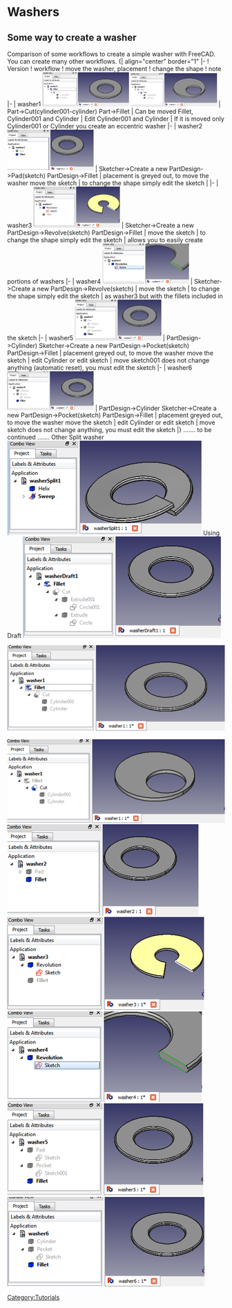 # Washers




## Some way to create a washer 

Comparison of some workflows to create a simple washer with FreeCAD. You can create many other workflows.
{\| align=\"center\" border=\"1\" \|- ! Version ! workflow ! move the washer, placement ! change the shape ! note \|- \| washer1 <img alt="" src=images/washer1a.png  style="width:200px;"> <img alt="" src=images/washer1b.png  style="width:200px;"> \| Part-\>Cut(cylinder001-cylinder) Part-\>Fillet \| Can be moved Fillet, Cylinder001 and Cylinder \| Edit Cylinder001 and Cylinder \| If it is moved only Cylinder001 or Cylinder you create an eccentric washer \|- \| washer2 <img alt="" src=images/washer2a.png  style="width:200px;"> \| Sketcher-\>Create a new PartDesign-\>Pad(sketch) PartDesign-\>Fillet \| placement is greyed out, to move the washer move the sketch \| to change the shape simply edit the sketch \| \|- \| washer3 <img alt="" src=images/washer3a.png  style="width:200px;"> \| Sketcher-\>Create a new PartDesign-\>Revolve(sketch) PartDesign-\>Fillet \| move the sketch \| to change the shape simply edit the sketch \| allows you to easily create portions of washers \|- \| washer4 <img alt="" src=images/washer4a.png  style="width:200px;"> \| Sketcher-\>Create a new PartDesign-\>Revolve(sketch) \| move the sketch \| to change the shape simply edit the sketch \| as washer3 but with the fillets included in the sketch \|- \| washer5 <img alt="" src=images/washer5a.png  style="width:200px;"> \| PartDesign-\>Cylinder) Sketcher-\>Create a new PartDesign-\>Pocket(sketch) PartDesign-\>Fillet \| placement greyed out, to move the washer move the sketch \| edit Cylinder or edit sketch \| move sketch001 does not change anything (automatic reset), you must edit the sketch \|- \| washer6 <img alt="" src=images/washer6a.png  style="width:200px;"> \| PartDesign-\>Cylinder Sketcher-\>Create a new PartDesign-\>Pocket(sketch) PartDesign-\>Fillet \| placement greyed out, to move the washer move the sketch \| edit Cylinder or edit sketch \| move sketch does not change anything, you must edit the sketch \|}
\...\.... to be continued \...\....
Other
Split washer ![](images/washerSplit1a.png )
Using Draft ![](images/washerDraft1a.png )

![washer1a.png](images/washer1a.png ) 
![washer1b.png](images/washer1b.png )
![washer2a.png](images/washer2a.png )
![washer3a.png](images/washer3a.png )
![washer4a.png](images/washer4a.png )
![washer5a.png](images/washer5a.png )
![washer6a.png](images/washer6a.png )

[Category:Tutorials](Category:Tutorials.md)
